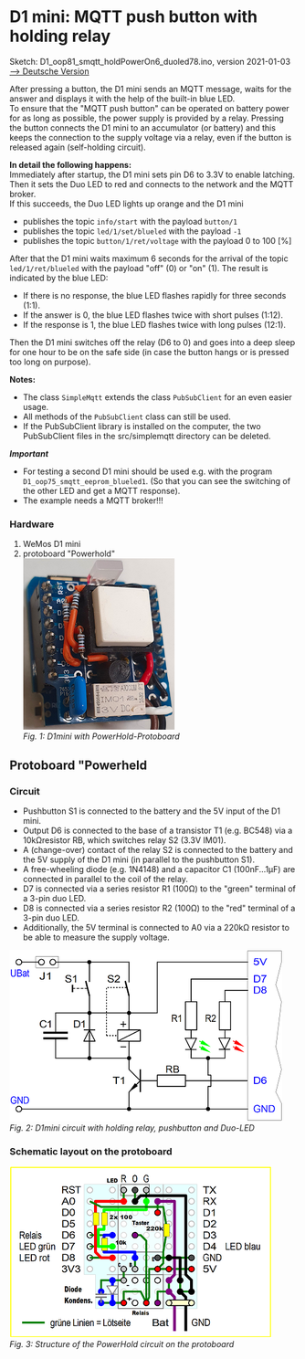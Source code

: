 # D1 mini: MQTT push button with holding relay
Sketch: D1_oop81_smqtt_holdPowerOn6_duoled78.ino, version 2021-01-03   
[--> Deutsche Version](./LIESMICH.md "Deutsche Version")   

After pressing a button, the D1 mini sends an MQTT message, waits for the answer and displays it with the help of the built-in blue LED.   
To ensure that the "MQTT push button" can be operated on battery power for as long as possible, the power supply is provided by a relay.
Pressing the button connects the D1 mini to an accumulator (or battery) and this keeps the connection to the supply voltage via a relay, even if the button is released again (self-holding circuit).   

__In detail the following happens:__   
Immediately after startup, the D1 mini sets pin D6 to 3.3V to enable latching. Then it sets the Duo LED to red and connects to the network and the MQTT broker.   
If this succeeds, the Duo LED lights up orange and the D1 mini
* publishes the topic `info/start` with the payload `button/1`
* publishes the topic `led/1/set/blueled` with the payload `-1`   
* publishes the topic `button/1/ret/voltage` with the payload 0 to 100 [%]

After that the D1 mini waits maximum 6 seconds for the arrival of the topic `led/1/ret/blueled` with the payload "off" (0) or "on" (1). The result is indicated by the blue LED:   
* If there is no response, the blue LED flashes rapidly for three seconds (1:1).   
* If the answer is 0, the blue LED flashes twice with short pulses (1:12).   
* If the response is 1, the blue LED flashes twice with long pulses (12:1).   

Then the D1 mini switches off the relay (D6 to 0) and goes into a deep sleep for one hour to be on the safe side (in case the button hangs or is pressed too long on purpose).

__Notes:__
* The class `SimpleMqtt` extends the class `PubSubClient` for an even easier usage.   
* All methods of the `PubSubClient` class can still be used.   
* If the PubSubClient library is installed on the computer, the two PubSubClient files in the src/simplemqtt directory can be deleted.   

__*Important*__   
* For testing a second D1 mini should be used e.g. with the program `D1_oop75_smqtt_eeprom_blueled1`. (So that you can see the switching of the other LED and get a MQTT response).
* The example needs a MQTT broker!!!

### Hardware 
1. WeMos D1 mini   
2. protoboard "Powerhold"   
![D1 button duo-led](./images/D1_oop81_powerhold_protoboard1.png "D1mini with PowerHold protoboard")   
_Fig. 1: D1mini with PowerHold-Protoboard_ 


## Protoboard "Powerheld
### Circuit
* Pushbutton S1 is connected to the battery and the 5V input of the D1 mini.
* Output D6 is connected to the base of a transistor T1 (e.g. BC548) via a 10k&#8486;resistor RB, which switches relay S2 (3.3V IM01).
* A (change-over) contact of the relay S2 is connected to the battery and the 5V supply of the D1 mini (in parallel to the pushbutton S1).
* A free-wheeling diode (e.g. 1N4148) and a capacitor C1 (100nF...1µF) are connected in parallel to the coil of the relay.
* D7 is connected via a series resistor R1 (100&#8486;) to the "green" terminal of a 3-pin duo LED.
* D8 is connected via a series resistor R2 (100&#8486;) to the "red" terminal of a 3-pin duo LED.
* Additionally, the 5V terminal is connected to A0 via a 220k&#8486; resistor to be able to measure the supply voltage.

![D1 circuit button duo-led](./images/D1_oop81_powerhold_circuit.png "Circuit D1mini with button and Duo-LED")   
_Fig. 2: D1mini circuit with holding relay, pushbutton and Duo-LED_ 

### Schematic layout on the protoboard
![D1 protoboard power hold](./images/D1_oop81_powerhold_protoboard2.png "Structure of PowerHold circuit on protoboard")   
_Fig. 3: Structure of the PowerHold circuit on the protoboard_ 

